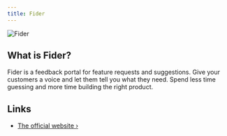 ```yaml
---
title: Fider
---
```


![Fider](https://github.com/getfider/fider/raw/main/etc/homepage.png)

## What is Fider?

Fider is a feedback portal for feature requests and suggestions. Give your customers a voice and let them tell you what they need. Spend less time guessing and more time building the right product.

## Links

- [The official website ›](https://fider.io/)
